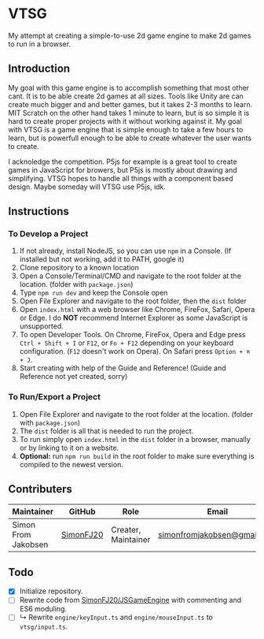 # VTSG
My attempt at creating a simple-to-use 2d game engine to make 2d games to run in a browser.

## Introduction
My goal with this game engine is to accomplish something that most other cant. It is to be able create 2d games at all sizes. Tools like Unity are can create much bigger and and better games, but it takes 2-3 months to learn. MIT Scratch on the other hand takes 1 minute to learn, but is so simple it is hard to create proper projects with it without working against it.
My goal with VTSG is a game engine that is simple enough to take a few hours to learn, but is powerfull enough to be able to create whatever the user wants to create.

I acknoledge the competition. P5js for example is a great tool to create games in JavaScript for browers, but P5js is mostly about drawing and simplifying. VTSG hopes to handle all things with a component based design. Maybe someday will VTSG use P5js, idk.

## Instructions
### To Develop a Project
1. If not already, install NodeJS, so you can use `npm` in a Console. (If installed but not working, add it to PATH, google it)
2. Clone repository to a known location
3. Open a Console/Terminal/CMD and navigate to the root folder at the location. (folder with `package.json`)
4. Type `npm run dev` and keep the Console open
5. Open File Explorer and navigate to the root folder, then the `dist` folder
6. Open `index.html` with a web browser like Chrome, FireFox, Safari, Opera or Edge. I do **NOT** recommend Internet Explorer as some JavaScript is unsupported.
7. To open Developer Tools. On Chrome, FireFox, Opera and Edge press `Ctrl + Shift + I` or `F12`, or `Fn + F12` depending on your keyboard configuration. (`F12` doesn't work on Opera). On Safari press `Option + ⌘ + J`.
8. Start creating with help of the Guide and Reference! (Guide and Reference not yet created, sorry)

### To Run/Export a Project
1. Open File Explorer and navigate to the root folder at the location. (folder with `package.json`)
2. The `dist` folder is all that is needed to run the project.
3. To run simply open `index.html` in the `dist` folder in a browser, manually or by linking to it on a website.
4. **Optional:** run `npm run build` in the root folder to make sure everything is compiled to the newest version.

## Contributers
Maintainer|GitHub|Role|Email|LinkedIn
----------|------|-----|-------|-----
Simon From Jakobsen|[SimonFJ20](http://github.com/SimonFJ20)|Creater, Maintainer|simonfromjakobsen@gmail.com|[LinkedIn](https://www.linkedin.com/in/simon-from-jakobsen-95b3a81ba/)

## Todo
- [x] Initialize repository.
- [ ] Rewrite code from [SimonFJ20/JSGameEngine](https://github.com/SimonFJ20/JSGameEngine) with commenting and ES6 moduling.
- [ ] ↳ Rewrite `engine/keyInput.ts` and `engine/mouseInput.ts` to `vtsg/input.ts`.
